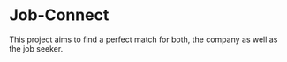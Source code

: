 # Job-Connect
This project aims to find a perfect match for both, the company as well as the job seeker.
